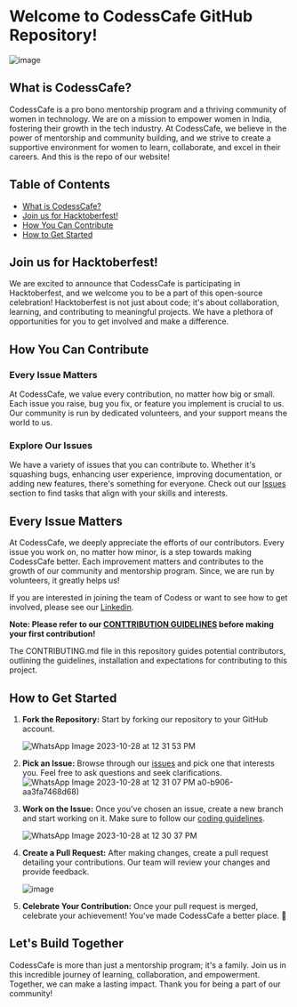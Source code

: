 # Welcome to CodessCafe GitHub Repository!

![image](https://github.com/Codess-Cafe/Codess-Website/assets/83345228/3bc879bd-4634-413b-b80e-25a6bb320791)


## What is CodessCafe?

CodessCafe is a pro bono mentorship program and a thriving community of women in technology. We are on a mission to empower women in India, fostering their growth in the tech industry.
At CodessCafe, we believe in the power of mentorship and community building, and we strive to create a supportive environment for women to learn, collaborate, and excel in their careers. And this is the repo of our website!

## Table of Contents

- [What is CodessCafe?](#what-is-codesscafe)
- [Join us for Hacktoberfest!](#join-us-for-hacktoberfest)
- [How You Can Contribute](#how-you-can-contribute)
- [How to Get Started](#how-to-get-started)

## Join us for Hacktoberfest!

We are excited to announce that CodessCafe is participating in Hacktoberfest, and we welcome you to be a part of this open-source celebration!
Hacktoberfest is not just about code; it's about collaboration, learning, and contributing to meaningful projects.
We have a plethora of opportunities for you to get involved and make a difference.

## How You Can Contribute

### Every Issue Matters

At CodessCafe, we value every contribution, no matter how big or small. Each issue you raise, bug you fix, or feature you implement is crucial to us. Our community is run by dedicated volunteers, and your support means the world to us.

### Explore Our Issues

We have a variety of issues that you can contribute to. Whether it's squashing bugs, enhancing user experience, improving documentation, or adding new features, there's something for everyone. Check out our [Issues](https://github.com/Codess-Cafe/Codess-Website/issues) section to find tasks that align with your skills and interests.

## Every Issue Matters

At CodessCafe, we deeply appreciate the efforts of our contributors. Every issue you work on, no matter how minor, is a step towards making CodessCafe better. Each improvement matters and contributes to the growth of our community and mentorship program. Since, we are run by volunteers, it greatly helps us!

If you are interested in joining the team of Codess or want to see how to get involved, please see our [Linkedin](https://www.linkedin.com/company/codesscafe/mycompany/).

**Note: Please refer to our [CONTTRIBUTION GUIDELINES](https://github.com/Codess-Cafe/Codess-Website/blob/main/CONTRIBUTING.md) before making your first contribution!**

The CONTRIBUTING.md file in this repository guides potential contributors, outlining the guidelines, installation and expectations for contributing to this project. 

## How to Get Started

1. **Fork the Repository:** Start by forking our repository to your GitHub account.

   ![WhatsApp Image 2023-10-28 at 12 31 53 PM](https://github.com/Ruchi-here/Codess-Website/assets/122676573/f861f0b6-1786-46bf-91e9-d34063a403b3)

3. **Pick an Issue:** Browse through our [issues](https://github.com/Codess-Cafe/Codess-Website/issues) and pick one that interests you. Feel free to ask questions and seek clarifications.
   ![WhatsApp Image 2023-10-28 at 12 31 07 PM](https://github.com/Ruchi-here/Codess-Website/assets/122676573/4f3081cc-48d6-49d1-a63a-5fa547cae220)
a0-b906-aa3fa7468d68)

4. **Work on the Issue:** Once you've chosen an issue, create a new branch and start working on it. Make sure to follow our [coding guidelines](https://github.com/Codess-Cafe/Codess-Website/blob/main/CONTRIBUTING.md).
   
   ![WhatsApp Image 2023-10-28 at 12 30 37 PM](https://github.com/Ruchi-here/Codess-Website/assets/122676573/e8ed468d-de0b-43af-a94f-9cc5b4706f69)

5. **Create a Pull Request:** After making changes, create a pull request detailing your contributions. Our team will review your changes and provide feedback.

   ![image](https://github.com/Ruchi-here/Codess-Website/assets/122676573/e50f1924-8372-49f2-81c7-713e514b4aaf)

6. **Celebrate Your Contribution:** Once your pull request is merged, celebrate your achievement! You've made CodessCafe a better place. 🎉

## Let's Build Together

CodessCafe is more than just a mentorship program; it's a family. Join us in this incredible journey of learning, collaboration, and empowerment. Together, we can make a lasting impact. Thank you for being a part of our community!

